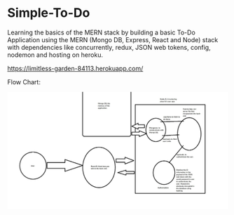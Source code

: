 # Simple-To-Do

Learning the basics of the MERN stack by building a basic To-Do Application using the MERN (Mongo DB, Express, React and Node) stack with dependencies like concurrently, redux, JSON web tokens, config, nodemon and hosting on heroku.

https://limitless-garden-84113.herokuapp.com/

Flow Chart:

![Flow chart](12121.jpg)
